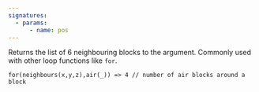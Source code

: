 ```yaml
---
signatures:
  - params:
      - name: pos
---
```


Returns the list of 6 neighbouring blocks to the argument. Commonly used with
other loop functions like `for`.

```scarpet
for(neighbours(x,y,z),air(_)) => 4 // number of air blocks around a block
```
